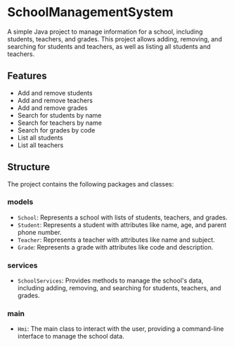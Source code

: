  # SchoolManagementSystem

A simple Java project to manage information for a school, including students, teachers, and grades. This project allows adding, removing, and searching for students and teachers, as well as listing all students and teachers.

## Features

- Add and remove students
- Add and remove teachers
- Add and remove grades
- Search for students by name
- Search for teachers by name
- Search for grades by code
- List all students
- List all teachers

## Structure

The project contains the following packages and classes:

### models

- `School`: Represents a school with lists of students, teachers, and grades.
- `Student`: Represents a student with attributes like name, age, and parent phone number.
- `Teacher`: Represents a teacher with attributes like name and subject.
- `Grade`: Represents a grade with attributes like code and description.

### services

- `SchoolServices`: Provides methods to manage the school's data, including adding, removing, and searching for students, teachers, and grades.

### main

- `Hmi`: The main class to interact with the user, providing a command-line interface to manage the school data.
